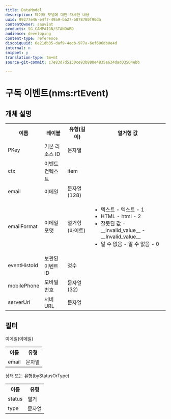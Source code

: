 ```yaml
---
title: DataModel
description: 데이터 모델에 대한 자세한 내용
uuid: 99277e46-e4f7-49a9-ba27-b878780f90da
contentOwner: sauviat
products: SG_CAMPAIGN/STANDARD
audience: developing
content-type: reference
discoiquuid: 6e21db35-daf9-4edb-977a-6ef606db0e4d
internal: n
snippet: y
translation-type: tm+mt
source-git-commit: c7e83d7d5130ce93b880e4835e634dad03504ebb

---
```



# 구독 이벤트(nms:rtEvent)

## 개체 설명

<table>
    <tr>
        <th>이름</th>
        <th>레이블</th>
        <th>유형(길이)</th>
        <th>열거형 값</th>
    </tr>
    <tr>
        <td>PKey</td>
        <td>기본 리소스 ID</td>
        <td>문자열 </td>
        <td> </td>
    </tr>
    <tr>
        <td>ctx</td>
        <td>이벤트 컨텍스트</td>
        <td>item </td>
        <td> </td>
    </tr>
    <tr>
        <td>email</td>
        <td>이메일</td>
        <td>문자열(128)</td>
        <td> </td>
    </tr>
    <tr>
        <td>emailFormat</td>
        <td>이메일 포맷</td>
        <td>열거형(바이트) </td>
        <td>
            <ul>
            <li>텍스트 - 텍스트 - 1</li>
            <li>HTML - html - 2</li>
            <li>잘못된 값 - __Invalid_value__ - __Invalid_value__</li>
            <li>알 수 없음 - 알 수 없음 - 0</li>
            </ul>
        </td>
    </tr>
    <tr>
        <td>eventHistoId</td>
        <td>보관된 이벤트 ID</td>
        <td>정수 </td>
        <td> </td>
    </tr>
    <tr>
        <td>mobilePhone</td>
        <td>모바일 번호</td>
        <td>문자열(32)</td>
        <td> </td>
    </tr>
    <tr>
        <td>serverUrl</td>
        <td>서버 URL</td>
        <td>문자열 </td>
        <td> </td>
    </tr>
</table>

## 필터

이메일(이메일)

<table>
    <tr>
    <th>이름</th>
    <th>유형</th>
    </tr>
    <tr>
    <td>email</td>
    <td>문자열</td>
    </tr>
</table>

상태 또는 유형(byStatusOrType)

<table>
        <tr>
        <th>이름</th>
        <th>유형</th>
        </tr>
        <tr>
        <td>status</td>
        <td>열거</td>
        </tr>
        <tr>
        <td>type</td>
        <td>문자열</td>
        </tr>
    </table>